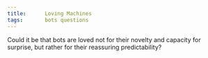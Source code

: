 ```yaml
---
title:		Loving Machines
tags:		bots questions
---
```

Could it be that bots are loved not for their novelty and capacity for surprise, but rather for their reassuring predictability?